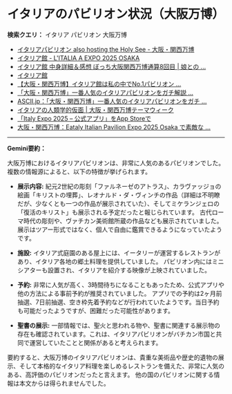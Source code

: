 # イタリアのパビリオン状況（大阪万博）

**検索クエリ：** イタリア パビリオン 大阪万博

- [イタリアパビリオン also hosting the Holy See - 大阪・関西万博](https://www.expo2025.or.jp/official-participant/italy/)
- [イタリア館 - L'ITALIA A EXPO 2025 OSAKA](https://www.italyexpo2025osaka.it/ja/itariaguan)
- [イタリア館 中身詳細＆感想 ぼっち大阪関西万博通算8回目 | 娘との ...](https://ameblo.jp/wakochi0316/entry-12905719318.html)
- [イタリア館](https://www.italyexpo2025osaka.it/ja)
- [【大阪・関西万博】イタリア館は私の中でNo.1パビリオン ...](https://yukonosuke.com/entry/osaka_banpaku_italy)
- [「大阪・関西万博」一番人気のイタリアパビリオンをガチ解説 ...](https://lovewalker.jp/elem/000/004/268/4268276/)
- [ASCII.jp：「大阪・関西万博」一番人気のイタリアパビリオンをガチ ...](https://ascii.jp/elem/000/004/268/4268276/)
- [イタリアの人類学的仮面 | 大阪・関西万博テーマウィーク](https://theme-weeks.expo2025.or.jp/program/detail/6814be357866f.html)
- [「Italy Expo 2025 – 公式アプリ」をApp Storeで](https://apps.apple.com/jp/app/italy-expo-2025-%E5%85%AC%E5%BC%8F%E3%82%A2%E3%83%97%E3%83%AA/id6744029374)
- [大阪・関西万博：Eataly Italian Pavilion Expo 2025 Osaka で素敵な ...](https://eataly.co.jp/blogs/news/2025041002)


---

**Gemini要約：**

大阪万博におけるイタリアパビリオンは、非常に人気のあるパビリオンでした。  複数の情報源によると、以下の特徴が挙げられます。

* **展示内容:** 紀元2世紀の彫刻「ファルネーゼのアトラス」、カラヴァッジョの絵画「キリストの埋葬」、レオナルド・ダ・ヴィンチの作品（詳細は不明瞭だが、少なくとも一つの作品が展示されていた）、そしてミケランジェロの「復活のキリスト」も展示される予定だったと報じられています。  古代ローマ時代の彫刻や、ヴァチカン美術館所蔵の作品なども展示されていました。展示はツアー形式ではなく、個人で自由に鑑賞できるようになっていたようです。

* **施設:** イタリア式庭園のある屋上には、イータリーが運営するレストランがあり、イタリア各地の郷土料理を提供していました。  パビリオン内にはミニシアターも設置され、イタリアを紹介する映像が上映されていました。

* **予約:**  非常に人気が高く、3時間待ちになることもあったため、公式アプリや他の方法による事前予約が推奨されていました。  アプリでの予約は2ヶ月前抽選、7日前抽選、空き枠先着予約などが行われていたようです。当日予約も可能だったようですが、困難だった可能性があります。

* **聖書の展示:** 一部情報では、聖火と思われる物や、聖書に関連する展示物の存在も確認されています。これは、イタリアパビリオンがバチカン市国と共同で運営していたことと関係があると考えられます。

要約すると、大阪万博のイタリアパビリオンは、貴重な美術品や歴史的遺物の展示、そして本格的なイタリア料理を楽しめるレストランを備えた、非常に人気のある、高評価のパビリオンだったと言えます。  他の国のパビリオンに関する情報は本文からは得られませんでした。

